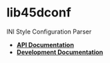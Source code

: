 # lib45dconf
INI Style Configuration Parser  
* [**API Documentation**](https://45drives.github.io/lib45dconf/api-doc)  
* [**Development Documentation**](https://45drives.github.io/lib45dconf/dev-doc)